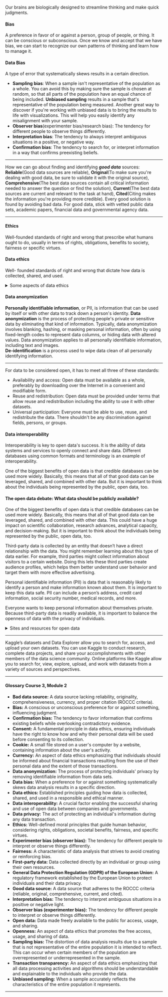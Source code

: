 Our brains are biologically designed to streamline thinking and make quick judgments.
#### Bias
A preference in favor of or against a person, group of people, or thing. It can be conscious or subconscious. Once we know and accept that we have bias, we can start to recognize our own patterns of thinking and learn how to manage it.
#### Data Bias
A type of error that systematically skews results in a certain direction.
- **Sampling bias**: When a sample isn't representative of the population as a whole. You can avoid this by making sure the sample is chosen at random, so that all parts of the population have an equal chance of being included. **Unbiased sampling** results in a sample that's representative of the population being measured. Another great way to discover if you're working with unbiased data is to bring the results to life with visualizations. This will help you easily identify any misalignment with your sample.
- **Observer bias**(experimenter bias/research bias): The tendency for different people to observe things differently.
- **Interpretation bias**: The tendency to always interpret ambiguous situations in a positive, or negative way.
- **Confirmation bias**: The tendency to search for, or interpret information in a way that confirms preexisting beliefs.

---
 
How we can go about finding and identifying ***good data*** sources: **Reliable**(Good data sources are reliable), **Original**(To make sure you're dealing with good data, be sure to validate it with the original source), **Comprehensive**(The best data sources contain all critical information needed to answer the question or find the solution), **Current**(The best data sources are current and relevant to the task at hand), **Cited**(Citing makes the information you're providing more credible). Every good solution is found by avoiding bad data. For good data, stick with vetted public data sets, academic papers, financial data and governmental agency data.

---

#### Ethics
Well-founded standards of right and wrong that prescribe what humans ought to do, usually in terms of rights, obligations, benefits to society, fairness or specific virtues.
#### Data ethics
Well- founded standards of right and wrong that dictate how data is collected, shared, and used.

<details><summary>Some aspects of data ethics</summary><ul>
 <li><strong>Ownership</strong>: Individuals who own the raw data they provide, and they have primary control over its usage, how it's processed and how it's shared.</li>
 <li><strong>Transaction transaparency</strong>: All data processing activities and algorithms should be completely explainable and understood by the individual who provides their data.</li>
 <li><strong>Consent</strong>: An individual's right to know explicit details about how and why their data will be used before agreeing to provide it.</li>
 <li><strong>Currency</strong>: Individuals should be aware of financial transactions resulting from the use of their personal data and the scale of these transactions.</li>
 <li><strong>Privacy</strong>: Preserving a data subject's information and activity any time a data transaction occurs. This is sometimes called information privacy or data protection. <ul><li>Protection from unauthorized access to our private data</li>
  <li>Freedom from inappropriate use of our data</li>
  <li>The right to inspect, update, or correct our data</li>
  <li>Ability to give consent to use our data</li>
  <li>Legal right to access our data</li></ul></li>
 <li><strong>Openness</strong>: Free access, usage, and sharing of data.</li>
 </ul></details>
 
 #### Data anonymization
 **Personally identifiable information**, or PII, is information that can be used by itself or with other data to track down a person's identity. **Data anonymization** is the process of protecting people's private or sensitive data by eliminating that kind of information. Typically, data anonymization involves blanking, hashing, or masking personal information, often by using fixed-length codes to represent data columns, or hiding data with altered values. Data anonymization applies to all personally identifiable information, including text and images. <br> **De-identification** is a process used to wipe data clean of all personally identifying information.

---

For data to be considered open, it has to meet all three of these standards:
- Availability and access: Open data must be available as a whole, preferably by downloading over the Internet in a convenient and modifiable form.
- Reuse and redistribution: Open data must be provided under terms that allow reuse and redistribution including the ability to use it with other datasets.
- Universal participation: Everyone must be able to use, reuse, and redistribute the data. There shouldn't be any discrimination against fields, persons, or groups.

#### Data interoperability
Interoperability is key to open data's success. It is the ability of data systems and services to openly connect and share data. Different databases using common formats and terminology is an example of interoperability.

One of the biggest benefits of open data is that credible databases can be used more widely. Basically, this means that all of that good data can be leveraged, shared, and combined with other data. But it is important to think about the individuals being represented by the public, open data, too. 

#### The open data debate: What data should be publicly available?
One of the biggest benefits of open data is that credible databases can be used more widely. Basically, this means that all of that good data can be leveraged, shared, and combined with other data. This could have a huge impact on scientific collaboration, research advances, analytical capacity, and decision-making. But it is important to think about the individuals being represented by the public, open data, too. 

Third-party data is collected by an entity that doesn’t have a direct relationship with the data. You might remember learning about this type of data earlier. For example, third parties might collect information about visitors to a certain website. Doing this lets these third parties create audience profiles, which helps them better understand user behavior and target them with more effective advertising. 

Personal identifiable information (PII) is data that is reasonably likely to identify a person and make information known about them. It is important to keep this data safe. PII can include a person’s address, credit card information, social security number, medical records, and more. 

Everyone wants to keep personal information about themselves private. Because third-party data is readily available, it is important to balance the openness of data with the privacy of individuals. 

<details><summary>Sites and resources for open data</summary><ol>
 <li><a href="https://www.data.gov/">U.S. government data site</a>: Data.gov is one of the most comprehensive data sources in the US. This resource gives users the data and tools that they need to do research, and even helps them develop web and mobile applications and design data visualizations.</li>
 <li><a href="https://www.census.gov/data.html">U.S. Census Bureau</a>: This open data source offers demographic information from federal, state, and local governments, and commercial entities in the U.S. too.</li>
 <li><a href="https://www.opendatanetwork.com/">Open Data Network</a>: This data source has a really powerful search engine and advanced filters. Here, you can find data on topics like finance, public safety, infrastructure, and housing and development.</li>
 <li><a href="https://cloud.google.com/solutions/datasets">Google Cloud Public Datasets</a>: There are a selection of public datasets available through the Google Cloud Public Dataset Program that you can find already loaded into BigQuery.</li>
 <li><a href="https://datasetsearch.research.google.com/">Dataset Search</a>: The Dataset Search is a search engine designed specifically for data sets; you can use this to search for specific data sets.</li>
 </ol></details>
 
---
 
Kaggle’s datasets and Data Explorer allow you to search for, access, and upload your own datasets. You can use Kaggle to conduct research, complete data projects, and share your accomplishments with other members of the data science community. Online platforms like Kaggle allow you to search for, view, explore, upload, and work with datasets from a variety of sources and perspectives.
 
---
 
 
#### Glossary Course 3, Module 2

* **Bad data source:** A data source lacking reliability, originality, comprehensiveness, currency, and proper citation (ROCCC criteria).
* **Bias:** A conscious or unconscious preference for or against something, influencing judgment.
* **Confirmation bias:** The tendency to favor information that confirms existing beliefs while overlooking contradictory evidence. 
* **Consent:**  A fundamental principle in data ethics, ensuring individuals have the right to know how and why their personal data will be used before consenting to its collection.
* **Cookie:** A small file stored on a user's computer by a website, containing information about the user's activity.
* **Currency:** An aspect of data ethics emphasizing that individuals should be informed about financial transactions resulting from the use of their personal data and the extent of those transactions.
* **Data anonymization:** The process of protecting individuals' privacy by removing identifiable information from data sets.
* **Data bias:** When a preference for or against something systematically skews data analysis results in a specific direction.
* **Data ethics:** Established principles guiding how data is collected, shared, and used in a responsible and ethical manner.
* **Data interoperability:** A crucial factor enabling the successful sharing and use of open data between companies and governments.
* **Data privacy:** The act of protecting an individual's information during any data transaction.
* **Ethics:** Well-defined moral principles that guide human behavior, considering  rights, obligations, societal benefits, fairness, and specific virtues.
* **Experimenter bias (observer bias):** The tendency for different people to interpret or observe things differently.
* **Fairness:** A characteristic of data analysis that strives to avoid creating or reinforcing bias.
* **First-party data:** Data collected directly by an individual or group using their own resources.
* **General Data Protection Regulation (GDPR) of the European Union:** A regulatory framework established by the European Union to protect individuals and their data privacy.
* **Good data source:** A data source that adheres to the ROCCC criteria (reliable, original, comprehensive, current, and cited).
* **Interpretation bias:** The tendency to interpret ambiguous situations in a positive or negative light.
* **Observer bias (experimenter bias):**  The tendency for different people to interpret or observe things differently.
* **Open data:** Data made freely available to the public for access, usage, and sharing.
* **Openness:** An aspect of data ethics that promotes the free access, usage, and sharing of data.
* **Sampling bias:** The distortion of data analysis results due to a sample that is not representative of the entire population it is intended to reflect. This can occur when certain members of the population are overrepresented or underrepresented in the sample.
* **Transaction transparency:** An aspect of data ethics emphasizing that all data processing activities and algorithms should be understandable and explainable to the individuals who provide the data.
* **Unbiased sampling:** When a sample accurately reflects the characteristics of the entire population it represents.

 
---
